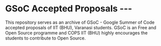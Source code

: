# GSoC Accepted Proposals ---

This repository serves as an archive of GSoC - Google Summer of Code accepted proposals of IIT (BHU), Varanasi students. GSoC is an Free and Open Source programme and COPS IIT (BHU) highly encourages the students to contribute to Open Source.

